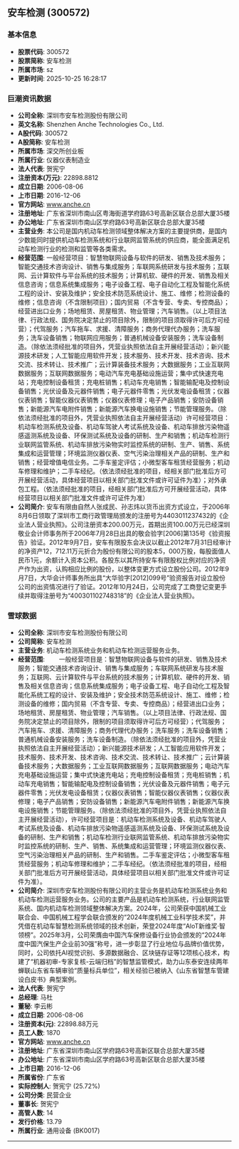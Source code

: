 ## 安车检测 (300572)

### 基本信息

- **股票代码**: 300572
- **股票简称**: 安车检测
- **所属市场**: sz
- **更新时间**: 2025-10-25 16:28:17

### 巨潮资讯数据

- **公司全称**: 深圳市安车检测股份有限公司
- **英文名称**: Shenzhen Anche Technologies Co., Ltd.
- **A股代码**: 300572
- **A股简称**: 安车检测
- **所属市场**: 深交所创业板
- **所属行业**: 仪器仪表制造业
- **法人代表**: 贺宪宁
- **注册资本(万元)**: 22898.8812
- **成立日期**: 2006-08-06
- **上市日期**: 2016-12-06
- **官方网站**: www.anche.cn
- **注册地址**: 广东省深圳市南山区粤海街道学府路63号高新区联合总部大厦35楼
- **办公地址**: 广东省深圳市南山区学府路63号高新区联合总部大厦35楼
- **主营业务**: 本公司是国内机动车检测领域整体解决方案的主要提供商，是国内少数能同时提供机动车检测系统和行业联网监管系统的供应商，能全面满足机动车检测行业的检测和监管等各类需求。
- **经营范围**: 一般经营项目：智慧物联网设备与软件的研发、销售及技术服务；智能交通技术咨询设计、销售与集成服务；车联网系统研发与技术服务；互联网、云计算软件与平台系统的技术服务；计算机软、硬件的开发、销售及相关信息咨询；信息系统集成服务；电子设备工程、电子自动化工程及智能化系统工程的设计、安装及维护；安全技术防范系统设计、施工、维修；检测设备的维修；信息咨询（不含限制项目）；国内贸易（不含专营、专卖、专控商品）；经营进出口业务；场地租赁、房屋租赁、物业管理；汽车销售。（以上项目法律、行政法规、国务院决定禁止的项目除外，限制的项目须取得许可后方可经营）；代驾服务；汽车拖车、求援、清障服务；商务代理代办服务；洗车服务；洗车设备销售；物联网应用服务；普通机械设备安装服务；洗车设备制造。（除依法须经批准的项目外，凭营业执照依法自主开展经营活动）；新兴能源技术研发；人工智能应用软件开发；技术服务、技术开发、技术咨询、技术交流、技术转让、技术推广；云计算装备技术服务；大数据服务；工业互联网数据服务；互联网数据服务；电动汽车充电基础设施运营；集中式快速充电站；充电控制设备租赁；充电桩销售；机动车充电销售；智能输配电及控制设备销售；光伏设备及元器件销售；电子元器件零售；光伏发电设备租赁；仪器仪表销售；智能仪器仪表销售；仪器仪表修理；电子产品销售；安防设备销售；新能源汽车电附件销售；新能源汽车换电设施销售；节能管理服务。（除依法须经批准的项目外，凭营业执照依法自主开展经营活动）许可经营项目：机动车检测系统及设备、机动车驾驶人考试系统及设备、机动车排放污染物遥感遥测系统及设备、环保测试系统及设备的研制、生产和销售；机动车检测行业联网监管系统、机动车排放污染物实时监控系统的研制、生产、销售、系统集成和运营管理；环境监测仪器仪表、空气污染治理相关产品的研制、生产和销售；经营增值电信业务。二手车鉴定评估；小微型客车租赁经营服务；机动车修理和维护；二手车经纪。（依法须经批准的项目，经相关部门批准后方可开展经营活动，具体经营项目以相关部门批准文件或许可证件为准）；对外承包工程。（依法须经批准的项目，经相关部门批准后方可开展经营活动，具体经营项目以相关部门批准文件或许可证件为准）
- **公司简介**: 安车有限由自然人张成民、孙志炜以货币出资方式设立，于2006年8月6日领取了深圳市工商行政管理局颁发的注册号为4403011237432的《企业法人营业执照》。公司注册资本200.00万元，首期出资100.00万元已经深圳敬业会计师事务所于2006年7月28日出具的敬会验字[2006]第135号《验资报告》验证。2012年9月7日，安车有限股东会决议以截止2012年7月31日经审计的净资产12，712.11万元折合为股份有限公司的股本5，000万股，每股面值人民币1元，余额计入资本公积。各股东以其所持安车有限股权比例对应的净资产作为出资，认购相应比例的股份，以整体变更方式设立股份公司。2012年9月7日，大华会计师事务所出具“大华验字[2012]099号”验资报告对设立股份公司的出资情况进行了验证。2012年10月24日，公司完成了工商登记变更手续并取得注册号为“400301102748318”的《企业法人营业执照》。

### 雪球数据

- **公司全称**: 深圳市安车检测股份有限公司
- **公司简称**: 安车检测
- **主营业务**: 机动车检测系统业务和机动车检测运营服务业务。
- **经营范围**: 　　一般经营项目是：智慧物联网设备与软件的研发、销售及技术服务；智能交通技术咨询设计、销售与集成服务；车联网系统研发与技术服务；互联网、云计算软件与平台系统的技术服务；计算机软、硬件的开发、销售及相关信息咨询；信息系统集成服务；电子设备工程、电子自动化工程及智能化系统工程的设计、安装及维护；安全技术防范系统设计、施工、维修；检测设备的维修；国内贸易（不含专营、专卖、专控商品）；经营进出口业务；场地租赁、房屋租赁、物业管理；汽车销售。（以上项目法律、行政法规、国务院决定禁止的项目除外，限制的项目须取得许可后方可经营）；代驾服务；汽车拖车、求援、清障服务；商务代理代办服务；洗车服务；洗车设备销售；普通机械设备安装服务；洗车设备制造。（除依法须经批准的项目外，凭营业执照依法自主开展经营活动）；新兴能源技术研发；人工智能应用软件开发；技术服务、技术开发、技术咨询、技术交流、技术转让、技术推广；云计算装备技术服务；大数据服务；工业互联网数据服务；互联网数据服务；电动汽车充电基础设施运营；集中式快速充电站；充电控制设备租赁；充电桩销售；机动车充电销售；智能输配电及控制设备销售；光伏设备及元器件销售；电子元器件零售；光伏发电设备租赁；仪器仪表销售；智能仪器仪表销售；仪器仪表修理；电子产品销售；安防设备销售；新能源汽车电附件销售；新能源汽车换电设施销售；节能管理服务。（除依法须经批准的项目外，凭营业执照依法自主开展经营活动），许可经营项目是：机动车检测系统及设备、机动车驾驶人考试系统及设备、机动车排放污染物遥感遥测系统及设备、环保测试系统及设备的研制、生产和销售；机动车检测行业联网监管系统、机动车排放污染物实时监控系统的研制、生产、销售、系统集成和运营管理；环境监测仪器仪表、空气污染治理相关产品的研制、生产和销售。二手车鉴定评估；小微型客车租赁经营服务；机动车修理和维护；二手车经纪。（依法须经批准的项目，经相关部门批准后方可开展经营活动，具体经营项目以相关部门批准文件或许可证件为准）。
- **公司简介**: 深圳市安车检测股份有限公司的主营业务是机动车检测系统业务和机动车检测运营服务业务。公司的主要产品是机动车检测系统，行业联网监管系统、国内机动车检测领域整体解决方案。2024年，公司荣获中国机械工业联合会、中国机械工程学会联合颁发的“2024年度机械工业科学技术奖”，并凭借在机动车智慧检测系统领域的技术创新，荣登2024年度“AloT新维奖·智领榜”。2025年3月，公司荣膺由中国汽车保修设备行业协会颁发的“2024年度中国汽保生产企业前30强”称号，进一步彰显了行业地位与品牌价值优势，同时，公司依托AI视觉识别、多源数据融合、区块链存证等12项核心技术，构建了“机器初审-专家复核-云端归档”的智慧监管模式，助力山东泰安连续两年蝉联山东省车辆审验“质量标兵单位”，相关经验已被纳入《山东省智慧车管建设白皮书》典型案例。
- **法人代表**: 贺宪宁
- **总经理**: 马杜
- **董秘**: 李云彬
- **成立日期**: 2006-08-06
- **注册资本(元)**: 22898.88万元
- **员工人数**: 1870
- **官方网站**: www.anche.cn
- **注册地址**: 广东省深圳市南山区学府路63号高新区联合总部大厦35楼
- **办公地址**: 广东省深圳市南山区学府路63号高新区联合总部大厦35楼
- **上市日期**: 2016-12-06
- **所属省份**: 广东省
- **实际控制人**: 贺宪宁 (25.72%)
- **公司分类**: 民营企业
- **董事长**: 贺宪宁
- **高管人数**: 14
- **发行价格**: 13.79
- **所属行业**: 通用设备 (BK0017)

---